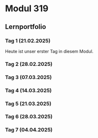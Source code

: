 # Modul 319
## Lernportfolio
### Tag 1 (21.02.2025)
Heute ist unser erster Tag in diesem Modul.
### Tag 2 (28.02.2025)

### Tag 3 (07.03.2025)

### Tag 4 (14.03.2025)

### Tag 5 (21.03.2025)

### Tag 6 (28.03.2025)

### Tag 7 (04.04.2025)

